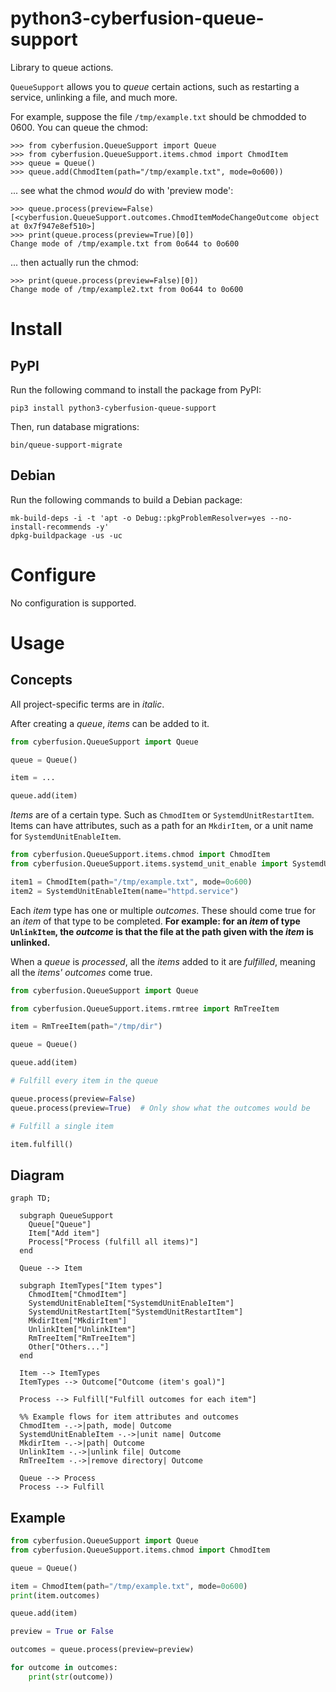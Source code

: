 # python3-cyberfusion-queue-support

Library to queue actions.

`QueueSupport` allows you to _queue_ certain actions, such as restarting a service, unlinking a file, and much more.

For example, suppose the file `/tmp/example.txt` should be chmodded to 0600. You can queue the chmod:

```
>>> from cyberfusion.QueueSupport import Queue
>>> from cyberfusion.QueueSupport.items.chmod import ChmodItem
>>> queue = Queue()
>>> queue.add(ChmodItem(path="/tmp/example.txt", mode=0o600))
```

... see what the chmod _would_ do with 'preview mode':

```
>>> queue.process(preview=False)
[<cyberfusion.QueueSupport.outcomes.ChmodItemModeChangeOutcome object at 0x7f947e8ef510>]
>>> print(queue.process(preview=True)[0])
Change mode of /tmp/example.txt from 0o644 to 0o600
```

... then actually run the chmod:

```
>>> print(queue.process(preview=False)[0])
Change mode of /tmp/example2.txt from 0o644 to 0o600
```

# Install

## PyPI

Run the following command to install the package from PyPI:

    pip3 install python3-cyberfusion-queue-support

Then, run database migrations:

    bin/queue-support-migrate

## Debian

Run the following commands to build a Debian package:

    mk-build-deps -i -t 'apt -o Debug::pkgProblemResolver=yes --no-install-recommends -y'
    dpkg-buildpackage -us -uc

# Configure

No configuration is supported.

# Usage

## Concepts

All project-specific terms are in _italic_.

After creating a _queue_, _items_ can be added to it.

```python
from cyberfusion.QueueSupport import Queue

queue = Queue()

item = ...

queue.add(item)
```

_Items_ are of a certain type. Such as `ChmodItem` or `SystemdUnitRestartItem`. Items can have attributes, such as a path for an `MkdirItem`, or a unit name for `SystemdUnitEnableItem`.

```python
from cyberfusion.QueueSupport.items.chmod import ChmodItem
from cyberfusion.QueueSupport.items.systemd_unit_enable import SystemdUnitEnableItem

item1 = ChmodItem(path="/tmp/example.txt", mode=0o600)
item2 = SystemdUnitEnableItem(name="httpd.service")
```

Each _item_ type has one or multiple _outcomes_. These should come true for an _item_ of that type to be completed. **For example: for an _item_ of type `UnlinkItem`, the _outcome_ is that the file at the path given with the _item_ is unlinked.**

When a _queue_ is _processed_, all the _items_ added to it are _fulfilled_, meaning all the _items'_ _outcomes_ come true.

```python
from cyberfusion.QueueSupport import Queue

from cyberfusion.QueueSupport.items.rmtree import RmTreeItem

item = RmTreeItem(path="/tmp/dir")

queue = Queue()

queue.add(item)

# Fulfill every item in the queue

queue.process(preview=False)
queue.process(preview=True)  # Only show what the outcomes would be

# Fulfill a single item

item.fulfill()
```

## Diagram

```mermaid
graph TD;

  subgraph QueueSupport
    Queue["Queue"]
    Item["Add item"]
    Process["Process (fulfill all items)"]
  end

  Queue --> Item

  subgraph ItemTypes["Item types"]
    ChmodItem["ChmodItem"]
    SystemdUnitEnableItem["SystemdUnitEnableItem"]
    SystemdUnitRestartItem["SystemdUnitRestartItem"]
    MkdirItem["MkdirItem"]
    UnlinkItem["UnlinkItem"]
    RmTreeItem["RmTreeItem"]
    Other["Others..."]
  end

  Item --> ItemTypes
  ItemTypes --> Outcome["Outcome (item's goal)"]

  Process --> Fulfill["Fulfill outcomes for each item"]

  %% Example flows for item attributes and outcomes
  ChmodItem -.->|path, mode| Outcome
  SystemdUnitEnableItem -.->|unit name| Outcome
  MkdirItem -.->|path| Outcome
  UnlinkItem -.->|unlink file| Outcome
  RmTreeItem -.->|remove directory| Outcome

  Queue --> Process
  Process --> Fulfill
```

## Example

```python
from cyberfusion.QueueSupport import Queue
from cyberfusion.QueueSupport.items.chmod import ChmodItem

queue = Queue()

item = ChmodItem(path="/tmp/example.txt", mode=0o600)
print(item.outcomes)

queue.add(item)

preview = True or False

outcomes = queue.process(preview=preview)

for outcome in outcomes:
    print(str(outcome))
```
